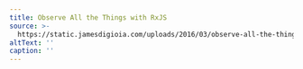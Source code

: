 ```yaml
---
title: Observe All the Things with RxJS
source: >-
  https://static.jamesdigioia.com/uploads/2016/03/observe-all-the-things-with-rxjs.jpg
altText: ''
caption: ''
---
```


